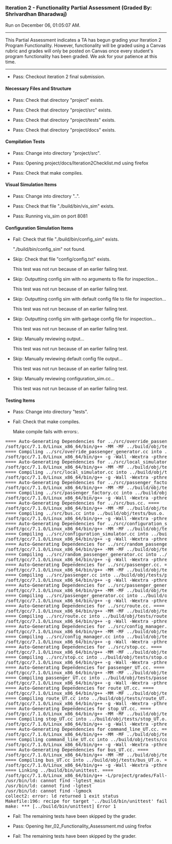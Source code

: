 ### Iteration 2 - Functionality Partial Assessment (Graded By: Shrivardhan Bharadwaj)

Run on December 06, 01:05:07 AM.

<hr>

This Partial Assessment indicates a TA has begun grading your Iteration 2 Program Functionality. However, functionality will be graded using a Canvas rubric and grades will only be posted on Canvas once every student's program functionality has been graded. We ask for your patience at this time.

<hr>

+ Pass: Checkout iteration 2 final submission.




#### Necessary Files and Structure

+ Pass: Check that directory "project" exists.

+ Pass: Check that directory "project/src" exists.

+ Pass: Check that directory "project/tests" exists.

+ Pass: Check that directory "project/docs" exists.


#### Compilation Tests

+ Pass: Change into directory "project/src".

+ Pass: Opening project/docs/Iteration2Checklist.md using firefox

+ Pass: Check that make compiles.




#### Visual Simulation Items

+ Pass: Change into directory "..".

+ Pass: Check that file "./build/bin/vis_sim" exists.

+ Pass: Running vis_sim on port 8081


#### Configuration Simulation Items

+ Fail: Check that file "./build/bin/config_sim" exists.

     "./build/bin/config_sim" not found.

+ Skip: Check that file "config/config.txt" exists.

  This test was not run because of an earlier failing test.

+ Skip: Outputting config sim with no arguments to file for inspection...

  This test was not run because of an earlier failing test.

+ Skip: Outputting config sim with default config file to file for inspection...

  This test was not run because of an earlier failing test.

+ Skip: Outputting config sim with garbage config file for inspection...

  This test was not run because of an earlier failing test.

+ Skip: Manually reviewing output...

  This test was not run because of an earlier failing test.

+ Skip: Manually reviewing default config file output...

  This test was not run because of an earlier failing test.

+ Skip: Manually reviewing configuration_sim.cc...

  This test was not run because of an earlier failing test.


#### Testing Items

+ Pass: Change into directory "tests".

+ Fail: Check that make compiles.

    Make compile fails with errors:.
<pre>==== Auto-Generating Dependencies for ../src/override_passenger_generator.cc. ====
/soft/gcc/7.1.0/Linux_x86_64/bin/g++ -MM -MF ../build/obj/tests/override_passenger_generator.d -MP -MT ../build/obj/tests/override_passenger_generator.o -g -Wall -Wextra -pthread -fprofile-arcs -ftest-coverage -c -I/project/grades/Fall-2019/csci3081/bhara054/grading-environment/grading-scripts/grading/Iter_02_Functionality_Assessment/repo-teh00001/external/install/include -I.. -I. -isystem/project/grades/Fall-2019/csci3081/bhara054/grading-environment/grading-scripts/grading/Iter_02_Functionality_Assessment/repo-teh00001/external/install/include   -std=c++11 ../src/override_passenger_generator.cc
==== Compiling ../src/override_passenger_generator.cc into ../build/obj/tests/override_passenger_generator.o. ====
/soft/gcc/7.1.0/Linux_x86_64/bin/g++ -g -Wall -Wextra -pthread -fprofile-arcs -ftest-coverage -c -I/project/grades/Fall-2019/csci3081/bhara054/grading-environment/grading-scripts/grading/Iter_02_Functionality_Assessment/repo-teh00001/external/install/include -I.. -I. -isystem/project/grades/Fall-2019/csci3081/bhara054/grading-environment/grading-scripts/grading/Iter_02_Functionality_Assessment/repo-teh00001/external/install/include   -std=c++11  -c -o  ../build/obj/tests/override_passenger_generator.o ../src/override_passenger_generator.cc
==== Auto-Generating Dependencies for ../src/local_simulator.cc. ====
/soft/gcc/7.1.0/Linux_x86_64/bin/g++ -MM -MF ../build/obj/tests/local_simulator.d -MP -MT ../build/obj/tests/local_simulator.o -g -Wall -Wextra -pthread -fprofile-arcs -ftest-coverage -c -I/project/grades/Fall-2019/csci3081/bhara054/grading-environment/grading-scripts/grading/Iter_02_Functionality_Assessment/repo-teh00001/external/install/include -I.. -I. -isystem/project/grades/Fall-2019/csci3081/bhara054/grading-environment/grading-scripts/grading/Iter_02_Functionality_Assessment/repo-teh00001/external/install/include   -std=c++11 ../src/local_simulator.cc
==== Compiling ../src/local_simulator.cc into ../build/obj/tests/local_simulator.o. ====
/soft/gcc/7.1.0/Linux_x86_64/bin/g++ -g -Wall -Wextra -pthread -fprofile-arcs -ftest-coverage -c -I/project/grades/Fall-2019/csci3081/bhara054/grading-environment/grading-scripts/grading/Iter_02_Functionality_Assessment/repo-teh00001/external/install/include -I.. -I. -isystem/project/grades/Fall-2019/csci3081/bhara054/grading-environment/grading-scripts/grading/Iter_02_Functionality_Assessment/repo-teh00001/external/install/include   -std=c++11  -c -o  ../build/obj/tests/local_simulator.o ../src/local_simulator.cc
==== Auto-Generating Dependencies for ../src/passenger_factory.cc. ====
/soft/gcc/7.1.0/Linux_x86_64/bin/g++ -MM -MF ../build/obj/tests/passenger_factory.d -MP -MT ../build/obj/tests/passenger_factory.o -g -Wall -Wextra -pthread -fprofile-arcs -ftest-coverage -c -I/project/grades/Fall-2019/csci3081/bhara054/grading-environment/grading-scripts/grading/Iter_02_Functionality_Assessment/repo-teh00001/external/install/include -I.. -I. -isystem/project/grades/Fall-2019/csci3081/bhara054/grading-environment/grading-scripts/grading/Iter_02_Functionality_Assessment/repo-teh00001/external/install/include   -std=c++11 ../src/passenger_factory.cc
==== Compiling ../src/passenger_factory.cc into ../build/obj/tests/passenger_factory.o. ====
/soft/gcc/7.1.0/Linux_x86_64/bin/g++ -g -Wall -Wextra -pthread -fprofile-arcs -ftest-coverage -c -I/project/grades/Fall-2019/csci3081/bhara054/grading-environment/grading-scripts/grading/Iter_02_Functionality_Assessment/repo-teh00001/external/install/include -I.. -I. -isystem/project/grades/Fall-2019/csci3081/bhara054/grading-environment/grading-scripts/grading/Iter_02_Functionality_Assessment/repo-teh00001/external/install/include   -std=c++11  -c -o  ../build/obj/tests/passenger_factory.o ../src/passenger_factory.cc
==== Auto-Generating Dependencies for ../src/bus.cc. ====
/soft/gcc/7.1.0/Linux_x86_64/bin/g++ -MM -MF ../build/obj/tests/bus.d -MP -MT ../build/obj/tests/bus.o -g -Wall -Wextra -pthread -fprofile-arcs -ftest-coverage -c -I/project/grades/Fall-2019/csci3081/bhara054/grading-environment/grading-scripts/grading/Iter_02_Functionality_Assessment/repo-teh00001/external/install/include -I.. -I. -isystem/project/grades/Fall-2019/csci3081/bhara054/grading-environment/grading-scripts/grading/Iter_02_Functionality_Assessment/repo-teh00001/external/install/include   -std=c++11 ../src/bus.cc
==== Compiling ../src/bus.cc into ../build/obj/tests/bus.o. ====
/soft/gcc/7.1.0/Linux_x86_64/bin/g++ -g -Wall -Wextra -pthread -fprofile-arcs -ftest-coverage -c -I/project/grades/Fall-2019/csci3081/bhara054/grading-environment/grading-scripts/grading/Iter_02_Functionality_Assessment/repo-teh00001/external/install/include -I.. -I. -isystem/project/grades/Fall-2019/csci3081/bhara054/grading-environment/grading-scripts/grading/Iter_02_Functionality_Assessment/repo-teh00001/external/install/include   -std=c++11  -c -o  ../build/obj/tests/bus.o ../src/bus.cc
==== Auto-Generating Dependencies for ../src/configuration_simulator.cc. ====
/soft/gcc/7.1.0/Linux_x86_64/bin/g++ -MM -MF ../build/obj/tests/configuration_simulator.d -MP -MT ../build/obj/tests/configuration_simulator.o -g -Wall -Wextra -pthread -fprofile-arcs -ftest-coverage -c -I/project/grades/Fall-2019/csci3081/bhara054/grading-environment/grading-scripts/grading/Iter_02_Functionality_Assessment/repo-teh00001/external/install/include -I.. -I. -isystem/project/grades/Fall-2019/csci3081/bhara054/grading-environment/grading-scripts/grading/Iter_02_Functionality_Assessment/repo-teh00001/external/install/include   -std=c++11 ../src/configuration_simulator.cc
==== Compiling ../src/configuration_simulator.cc into ../build/obj/tests/configuration_simulator.o. ====
/soft/gcc/7.1.0/Linux_x86_64/bin/g++ -g -Wall -Wextra -pthread -fprofile-arcs -ftest-coverage -c -I/project/grades/Fall-2019/csci3081/bhara054/grading-environment/grading-scripts/grading/Iter_02_Functionality_Assessment/repo-teh00001/external/install/include -I.. -I. -isystem/project/grades/Fall-2019/csci3081/bhara054/grading-environment/grading-scripts/grading/Iter_02_Functionality_Assessment/repo-teh00001/external/install/include   -std=c++11  -c -o  ../build/obj/tests/configuration_simulator.o ../src/configuration_simulator.cc
==== Auto-Generating Dependencies for ../src/random_passenger_generator.cc. ====
/soft/gcc/7.1.0/Linux_x86_64/bin/g++ -MM -MF ../build/obj/tests/random_passenger_generator.d -MP -MT ../build/obj/tests/random_passenger_generator.o -g -Wall -Wextra -pthread -fprofile-arcs -ftest-coverage -c -I/project/grades/Fall-2019/csci3081/bhara054/grading-environment/grading-scripts/grading/Iter_02_Functionality_Assessment/repo-teh00001/external/install/include -I.. -I. -isystem/project/grades/Fall-2019/csci3081/bhara054/grading-environment/grading-scripts/grading/Iter_02_Functionality_Assessment/repo-teh00001/external/install/include   -std=c++11 ../src/random_passenger_generator.cc
==== Compiling ../src/random_passenger_generator.cc into ../build/obj/tests/random_passenger_generator.o. ====
/soft/gcc/7.1.0/Linux_x86_64/bin/g++ -g -Wall -Wextra -pthread -fprofile-arcs -ftest-coverage -c -I/project/grades/Fall-2019/csci3081/bhara054/grading-environment/grading-scripts/grading/Iter_02_Functionality_Assessment/repo-teh00001/external/install/include -I.. -I. -isystem/project/grades/Fall-2019/csci3081/bhara054/grading-environment/grading-scripts/grading/Iter_02_Functionality_Assessment/repo-teh00001/external/install/include   -std=c++11  -c -o  ../build/obj/tests/random_passenger_generator.o ../src/random_passenger_generator.cc
==== Auto-Generating Dependencies for ../src/passenger.cc. ====
/soft/gcc/7.1.0/Linux_x86_64/bin/g++ -MM -MF ../build/obj/tests/passenger.d -MP -MT ../build/obj/tests/passenger.o -g -Wall -Wextra -pthread -fprofile-arcs -ftest-coverage -c -I/project/grades/Fall-2019/csci3081/bhara054/grading-environment/grading-scripts/grading/Iter_02_Functionality_Assessment/repo-teh00001/external/install/include -I.. -I. -isystem/project/grades/Fall-2019/csci3081/bhara054/grading-environment/grading-scripts/grading/Iter_02_Functionality_Assessment/repo-teh00001/external/install/include   -std=c++11 ../src/passenger.cc
==== Compiling ../src/passenger.cc into ../build/obj/tests/passenger.o. ====
/soft/gcc/7.1.0/Linux_x86_64/bin/g++ -g -Wall -Wextra -pthread -fprofile-arcs -ftest-coverage -c -I/project/grades/Fall-2019/csci3081/bhara054/grading-environment/grading-scripts/grading/Iter_02_Functionality_Assessment/repo-teh00001/external/install/include -I.. -I. -isystem/project/grades/Fall-2019/csci3081/bhara054/grading-environment/grading-scripts/grading/Iter_02_Functionality_Assessment/repo-teh00001/external/install/include   -std=c++11  -c -o  ../build/obj/tests/passenger.o ../src/passenger.cc
==== Auto-Generating Dependencies for ../src/passenger_generator.cc. ====
/soft/gcc/7.1.0/Linux_x86_64/bin/g++ -MM -MF ../build/obj/tests/passenger_generator.d -MP -MT ../build/obj/tests/passenger_generator.o -g -Wall -Wextra -pthread -fprofile-arcs -ftest-coverage -c -I/project/grades/Fall-2019/csci3081/bhara054/grading-environment/grading-scripts/grading/Iter_02_Functionality_Assessment/repo-teh00001/external/install/include -I.. -I. -isystem/project/grades/Fall-2019/csci3081/bhara054/grading-environment/grading-scripts/grading/Iter_02_Functionality_Assessment/repo-teh00001/external/install/include   -std=c++11 ../src/passenger_generator.cc
==== Compiling ../src/passenger_generator.cc into ../build/obj/tests/passenger_generator.o. ====
/soft/gcc/7.1.0/Linux_x86_64/bin/g++ -g -Wall -Wextra -pthread -fprofile-arcs -ftest-coverage -c -I/project/grades/Fall-2019/csci3081/bhara054/grading-environment/grading-scripts/grading/Iter_02_Functionality_Assessment/repo-teh00001/external/install/include -I.. -I. -isystem/project/grades/Fall-2019/csci3081/bhara054/grading-environment/grading-scripts/grading/Iter_02_Functionality_Assessment/repo-teh00001/external/install/include   -std=c++11  -c -o  ../build/obj/tests/passenger_generator.o ../src/passenger_generator.cc
==== Auto-Generating Dependencies for ../src/route.cc. ====
/soft/gcc/7.1.0/Linux_x86_64/bin/g++ -MM -MF ../build/obj/tests/route.d -MP -MT ../build/obj/tests/route.o -g -Wall -Wextra -pthread -fprofile-arcs -ftest-coverage -c -I/project/grades/Fall-2019/csci3081/bhara054/grading-environment/grading-scripts/grading/Iter_02_Functionality_Assessment/repo-teh00001/external/install/include -I.. -I. -isystem/project/grades/Fall-2019/csci3081/bhara054/grading-environment/grading-scripts/grading/Iter_02_Functionality_Assessment/repo-teh00001/external/install/include   -std=c++11 ../src/route.cc
==== Compiling ../src/route.cc into ../build/obj/tests/route.o. ====
/soft/gcc/7.1.0/Linux_x86_64/bin/g++ -g -Wall -Wextra -pthread -fprofile-arcs -ftest-coverage -c -I/project/grades/Fall-2019/csci3081/bhara054/grading-environment/grading-scripts/grading/Iter_02_Functionality_Assessment/repo-teh00001/external/install/include -I.. -I. -isystem/project/grades/Fall-2019/csci3081/bhara054/grading-environment/grading-scripts/grading/Iter_02_Functionality_Assessment/repo-teh00001/external/install/include   -std=c++11  -c -o  ../build/obj/tests/route.o ../src/route.cc
==== Auto-Generating Dependencies for ../src/config_manager.cc. ====
/soft/gcc/7.1.0/Linux_x86_64/bin/g++ -MM -MF ../build/obj/tests/config_manager.d -MP -MT ../build/obj/tests/config_manager.o -g -Wall -Wextra -pthread -fprofile-arcs -ftest-coverage -c -I/project/grades/Fall-2019/csci3081/bhara054/grading-environment/grading-scripts/grading/Iter_02_Functionality_Assessment/repo-teh00001/external/install/include -I.. -I. -isystem/project/grades/Fall-2019/csci3081/bhara054/grading-environment/grading-scripts/grading/Iter_02_Functionality_Assessment/repo-teh00001/external/install/include   -std=c++11 ../src/config_manager.cc
==== Compiling ../src/config_manager.cc into ../build/obj/tests/config_manager.o. ====
/soft/gcc/7.1.0/Linux_x86_64/bin/g++ -g -Wall -Wextra -pthread -fprofile-arcs -ftest-coverage -c -I/project/grades/Fall-2019/csci3081/bhara054/grading-environment/grading-scripts/grading/Iter_02_Functionality_Assessment/repo-teh00001/external/install/include -I.. -I. -isystem/project/grades/Fall-2019/csci3081/bhara054/grading-environment/grading-scripts/grading/Iter_02_Functionality_Assessment/repo-teh00001/external/install/include   -std=c++11  -c -o  ../build/obj/tests/config_manager.o ../src/config_manager.cc
==== Auto-Generating Dependencies for ../src/stop.cc. ====
/soft/gcc/7.1.0/Linux_x86_64/bin/g++ -MM -MF ../build/obj/tests/stop.d -MP -MT ../build/obj/tests/stop.o -g -Wall -Wextra -pthread -fprofile-arcs -ftest-coverage -c -I/project/grades/Fall-2019/csci3081/bhara054/grading-environment/grading-scripts/grading/Iter_02_Functionality_Assessment/repo-teh00001/external/install/include -I.. -I. -isystem/project/grades/Fall-2019/csci3081/bhara054/grading-environment/grading-scripts/grading/Iter_02_Functionality_Assessment/repo-teh00001/external/install/include   -std=c++11 ../src/stop.cc
==== Compiling ../src/stop.cc into ../build/obj/tests/stop.o. ====
/soft/gcc/7.1.0/Linux_x86_64/bin/g++ -g -Wall -Wextra -pthread -fprofile-arcs -ftest-coverage -c -I/project/grades/Fall-2019/csci3081/bhara054/grading-environment/grading-scripts/grading/Iter_02_Functionality_Assessment/repo-teh00001/external/install/include -I.. -I. -isystem/project/grades/Fall-2019/csci3081/bhara054/grading-environment/grading-scripts/grading/Iter_02_Functionality_Assessment/repo-teh00001/external/install/include   -std=c++11  -c -o  ../build/obj/tests/stop.o ../src/stop.cc
==== Auto-Generating Dependencies for passenger_UT.cc. ====
/soft/gcc/7.1.0/Linux_x86_64/bin/g++ -MM -MF ../build/obj/tests/passenger_UT.d -MP -MT ../build/obj/tests/passenger_UT.o -g -Wall -Wextra -pthread -fprofile-arcs -ftest-coverage -c -I/project/grades/Fall-2019/csci3081/bhara054/grading-environment/grading-scripts/grading/Iter_02_Functionality_Assessment/repo-teh00001/external/install/include -I.. -I. -isystem/project/grades/Fall-2019/csci3081/bhara054/grading-environment/grading-scripts/grading/Iter_02_Functionality_Assessment/repo-teh00001/external/install/include   -std=c++11 passenger_UT.cc
==== Compiling passenger_UT.cc into ../build/obj/tests/passenger_UT.o. ====
/soft/gcc/7.1.0/Linux_x86_64/bin/g++ -g -Wall -Wextra -pthread -fprofile-arcs -ftest-coverage -c -I/project/grades/Fall-2019/csci3081/bhara054/grading-environment/grading-scripts/grading/Iter_02_Functionality_Assessment/repo-teh00001/external/install/include -I.. -I. -isystem/project/grades/Fall-2019/csci3081/bhara054/grading-environment/grading-scripts/grading/Iter_02_Functionality_Assessment/repo-teh00001/external/install/include   -std=c++11  -c -o  ../build/obj/tests/passenger_UT.o passenger_UT.cc
==== Auto-Generating Dependencies for route_UT.cc. ====
/soft/gcc/7.1.0/Linux_x86_64/bin/g++ -MM -MF ../build/obj/tests/route_UT.d -MP -MT ../build/obj/tests/route_UT.o -g -Wall -Wextra -pthread -fprofile-arcs -ftest-coverage -c -I/project/grades/Fall-2019/csci3081/bhara054/grading-environment/grading-scripts/grading/Iter_02_Functionality_Assessment/repo-teh00001/external/install/include -I.. -I. -isystem/project/grades/Fall-2019/csci3081/bhara054/grading-environment/grading-scripts/grading/Iter_02_Functionality_Assessment/repo-teh00001/external/install/include   -std=c++11 route_UT.cc
==== Compiling route_UT.cc into ../build/obj/tests/route_UT.o. ====
/soft/gcc/7.1.0/Linux_x86_64/bin/g++ -g -Wall -Wextra -pthread -fprofile-arcs -ftest-coverage -c -I/project/grades/Fall-2019/csci3081/bhara054/grading-environment/grading-scripts/grading/Iter_02_Functionality_Assessment/repo-teh00001/external/install/include -I.. -I. -isystem/project/grades/Fall-2019/csci3081/bhara054/grading-environment/grading-scripts/grading/Iter_02_Functionality_Assessment/repo-teh00001/external/install/include   -std=c++11  -c -o  ../build/obj/tests/route_UT.o route_UT.cc
==== Auto-Generating Dependencies for stop_UT.cc. ====
/soft/gcc/7.1.0/Linux_x86_64/bin/g++ -MM -MF ../build/obj/tests/stop_UT.d -MP -MT ../build/obj/tests/stop_UT.o -g -Wall -Wextra -pthread -fprofile-arcs -ftest-coverage -c -I/project/grades/Fall-2019/csci3081/bhara054/grading-environment/grading-scripts/grading/Iter_02_Functionality_Assessment/repo-teh00001/external/install/include -I.. -I. -isystem/project/grades/Fall-2019/csci3081/bhara054/grading-environment/grading-scripts/grading/Iter_02_Functionality_Assessment/repo-teh00001/external/install/include   -std=c++11 stop_UT.cc
==== Compiling stop_UT.cc into ../build/obj/tests/stop_UT.o. ====
/soft/gcc/7.1.0/Linux_x86_64/bin/g++ -g -Wall -Wextra -pthread -fprofile-arcs -ftest-coverage -c -I/project/grades/Fall-2019/csci3081/bhara054/grading-environment/grading-scripts/grading/Iter_02_Functionality_Assessment/repo-teh00001/external/install/include -I.. -I. -isystem/project/grades/Fall-2019/csci3081/bhara054/grading-environment/grading-scripts/grading/Iter_02_Functionality_Assessment/repo-teh00001/external/install/include   -std=c++11  -c -o  ../build/obj/tests/stop_UT.o stop_UT.cc
==== Auto-Generating Dependencies for command_line_UT.cc. ====
/soft/gcc/7.1.0/Linux_x86_64/bin/g++ -MM -MF ../build/obj/tests/command_line_UT.d -MP -MT ../build/obj/tests/command_line_UT.o -g -Wall -Wextra -pthread -fprofile-arcs -ftest-coverage -c -I/project/grades/Fall-2019/csci3081/bhara054/grading-environment/grading-scripts/grading/Iter_02_Functionality_Assessment/repo-teh00001/external/install/include -I.. -I. -isystem/project/grades/Fall-2019/csci3081/bhara054/grading-environment/grading-scripts/grading/Iter_02_Functionality_Assessment/repo-teh00001/external/install/include   -std=c++11 command_line_UT.cc
==== Compiling command_line_UT.cc into ../build/obj/tests/command_line_UT.o. ====
/soft/gcc/7.1.0/Linux_x86_64/bin/g++ -g -Wall -Wextra -pthread -fprofile-arcs -ftest-coverage -c -I/project/grades/Fall-2019/csci3081/bhara054/grading-environment/grading-scripts/grading/Iter_02_Functionality_Assessment/repo-teh00001/external/install/include -I.. -I. -isystem/project/grades/Fall-2019/csci3081/bhara054/grading-environment/grading-scripts/grading/Iter_02_Functionality_Assessment/repo-teh00001/external/install/include   -std=c++11  -c -o  ../build/obj/tests/command_line_UT.o command_line_UT.cc
==== Auto-Generating Dependencies for bus_UT.cc. ====
/soft/gcc/7.1.0/Linux_x86_64/bin/g++ -MM -MF ../build/obj/tests/bus_UT.d -MP -MT ../build/obj/tests/bus_UT.o -g -Wall -Wextra -pthread -fprofile-arcs -ftest-coverage -c -I/project/grades/Fall-2019/csci3081/bhara054/grading-environment/grading-scripts/grading/Iter_02_Functionality_Assessment/repo-teh00001/external/install/include -I.. -I. -isystem/project/grades/Fall-2019/csci3081/bhara054/grading-environment/grading-scripts/grading/Iter_02_Functionality_Assessment/repo-teh00001/external/install/include   -std=c++11 bus_UT.cc
==== Compiling bus_UT.cc into ../build/obj/tests/bus_UT.o. ====
/soft/gcc/7.1.0/Linux_x86_64/bin/g++ -g -Wall -Wextra -pthread -fprofile-arcs -ftest-coverage -c -I/project/grades/Fall-2019/csci3081/bhara054/grading-environment/grading-scripts/grading/Iter_02_Functionality_Assessment/repo-teh00001/external/install/include -I.. -I. -isystem/project/grades/Fall-2019/csci3081/bhara054/grading-environment/grading-scripts/grading/Iter_02_Functionality_Assessment/repo-teh00001/external/install/include   -std=c++11  -c -o  ../build/obj/tests/bus_UT.o bus_UT.cc
==== Linking ../build/bin/unittest. ====
/soft/gcc/7.1.0/Linux_x86_64/bin/g++ -L/project/grades/Fall-2019/csci3081/bhara054/grading-environment/grading-scripts/grading/Iter_02_Functionality_Assessment/repo-teh00001/external/install/lib -pthread -fprofile-arcs -ftest-coverage ../build/obj/tests/override_passenger_generator.o ../build/obj/tests/local_simulator.o ../build/obj/tests/passenger_factory.o ../build/obj/tests/bus.o ../build/obj/tests/configuration_simulator.o ../build/obj/tests/random_passenger_generator.o ../build/obj/tests/passenger.o ../build/obj/tests/passenger_generator.o ../build/obj/tests/route.o ../build/obj/tests/config_manager.o ../build/obj/tests/stop.o ../build/obj/tests/passenger_UT.o ../build/obj/tests/route_UT.o ../build/obj/tests/stop_UT.o ../build/obj/tests/command_line_UT.o ../build/obj/tests/bus_UT.o -o ../build/bin/unittest -lgtest_main -lgtest -lgmock -Wl,-rpath,/project/grades/Fall-2019/csci3081/bhara054/grading-environment/grading-scripts/grading/Iter_02_Functionality_Assessment/repo-teh00001/external/install/lib -lGL
/usr/bin/ld: cannot find -lgtest_main
/usr/bin/ld: cannot find -lgtest
/usr/bin/ld: cannot find -lgmock
collect2: error: ld returned 1 exit status
Makefile:196: recipe for target '../build/bin/unittest' failed
make: *** [../build/bin/unittest] Error 1
</pre>



+ Fail: The remaining tests have been skipped by the grader.

+ Pass: Opening Iter_02_Functionality_Assessment.md using firefox

+ Fail: The remaining tests have been skipped by the grader.

